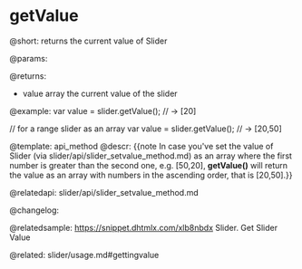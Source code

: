 getValue
=============

@short: returns the current value of Slider


@params:


@returns:
- value 	array		the current value of the slider


@example:
var value = slider.getValue(); // -> [20]

// for a range slider as an array
var value = slider.getValue(); // -> [20,50]


@template: api_method
@descr:
{{note In case you've set the value of Slider (via slider/api/slider_setvalue_method.md) as an array where the first number is greater than the second one, e.g. [50,20], **getValue()** will return the value as an array
with numbers in the ascending order, that is [20,50].}}


@relatedapi:
slider/api/slider_setvalue_method.md


@changelog:

@relatedsample: https://snippet.dhtmlx.com/xlb8nbdx	Slider. Get Slider Value

@related: slider/usage.md#gettingvalue
